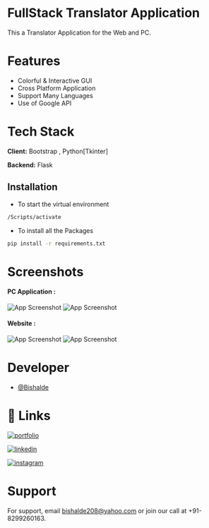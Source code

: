 # FullStack Translator Application

This a Translator Application for the Web and PC.

# Features

- Colorful & Interactive GUI
- Cross Platform Application
- Support Many Languages
- Use of Google API

# Tech Stack

**Client:** Bootstrap , Python[Tkinter]

**Backend:** Flask

## Installation

- To start the virtual environment

```bash
/Scripts/activate

```

- To install all the Packages

```bash
pip install -r requirements.txt

```

# Screenshots

#### PC Application :

![App Screenshot](Resources/0.png)
![App Screenshot](Resources/1.png)

#### Website :

![App Screenshot](Resources/2.png)
![App Screenshot](Resources/3.png)

# Developer

- [@Bishalde](https://www.github.com/BishalDe)

# 🔗 Links

[![portfolio](https://img.shields.io/badge/my_portfolio-000?style=for-the-badge&logo=ko-fi&logoColor=white)](https://bishalde.github.io/)

[![linkedin](https://img.shields.io/badge/linkedin-0A66C2?style=for-the-badge&logo=linkedin&logoColor=white)](https://www.linkedin.com/in/bishalde/)

[![instagram](https://img.shields.io/badge/instagram-1DA1F2?style=for-the-badge&logo=instagram&logoColor=white)](https://instagram.com/bishal_de)

# Support

For support, email bishalde208@yahoo.com or join our call at +91-8299260163.

